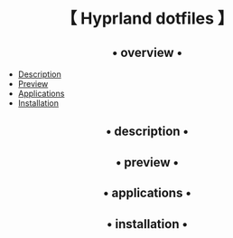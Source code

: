 <div align="center">
    <h1>【 Hyprland dotfiles 】</h1>
</div>

<div align="center">
    <h2>• overview •</h2>
</div>

<ul>
    <li><a href="#description">Description</a></li>
    <li><a href="#preview">Preview</a></li>
    <li><a href="#applications">Applications</a></li>
    <li><a href="#installation">Installation</a></li>
</ul>

<div align="center" id="description">
    <h2>• description •</h2>
</div>

<div align="center" id="preview">
    <h2>• preview •</h2>
</div>

<div align="center" id="applications">
    <h2>• applications •</h2>
</div>

<div align="center" id="installation">
    <h2>• installation •</h2>
</div>

